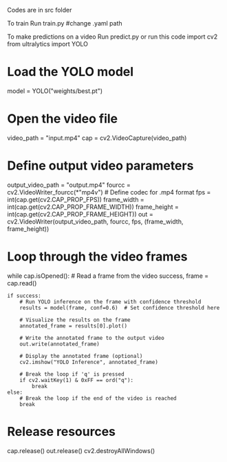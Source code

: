 Codes are in src folder

To train Run train.py #change .yaml path

To make predictions on a video Run predict.py or run this code
import cv2
from ultralytics import YOLO

# Load the YOLO model
model = YOLO("weights/best.pt")

# Open the video file
video_path = "input.mp4"
cap = cv2.VideoCapture(video_path)

# Define output video parameters
output_video_path = "output.mp4"
fourcc = cv2.VideoWriter_fourcc(*"mp4v")  # Define codec for .mp4 format
fps = int(cap.get(cv2.CAP_PROP_FPS))
frame_width = int(cap.get(cv2.CAP_PROP_FRAME_WIDTH))
frame_height = int(cap.get(cv2.CAP_PROP_FRAME_HEIGHT))
out = cv2.VideoWriter(output_video_path, fourcc, fps, (frame_width, frame_height))

# Loop through the video frames
while cap.isOpened():
    # Read a frame from the video
    success, frame = cap.read()

    if success:
        # Run YOLO inference on the frame with confidence threshold
        results = model(frame, conf=0.6)  # Set confidence threshold here
        
        # Visualize the results on the frame
        annotated_frame = results[0].plot()

        # Write the annotated frame to the output video
        out.write(annotated_frame)

        # Display the annotated frame (optional)
        cv2.imshow("YOLO Inference", annotated_frame)

        # Break the loop if 'q' is pressed
        if cv2.waitKey(1) & 0xFF == ord("q"):
            break
    else:
        # Break the loop if the end of the video is reached
        break

# Release resources
cap.release()
out.release()
cv2.destroyAllWindows()

